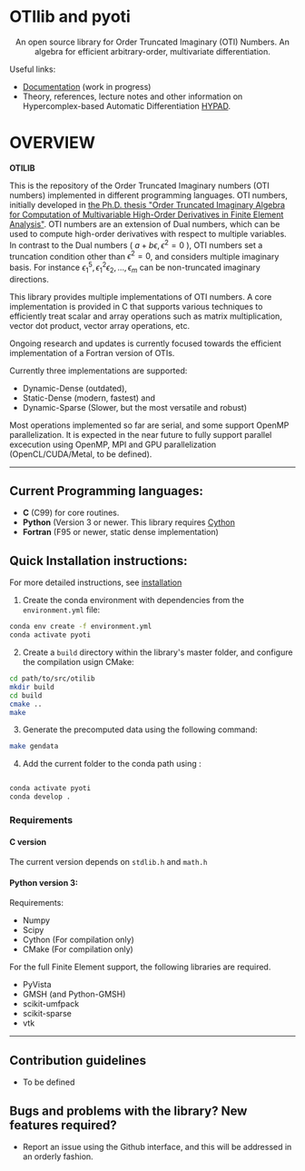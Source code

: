 # OTIlib and pyoti 

<p align="center">
An open source library for Order Truncated Imaginary (OTI) Numbers. 
An algebra for efficient arbitrary-order, multivariate differentiation.
</p>

Useful links:

* [Documentation](https://mauriaristi.github.io/otilib/) (work in progress)
* Theory, references, lecture notes and other information on Hypercomplex-based Automatic Differentiation [HYPAD](https://ceid.utsa.edu/HYPAD/).


# OVERVIEW #

**OTILIB** 

This is the repository of the Order Truncated Imaginary numbers (OTI numbers) implemented in different programming languages. OTI numbers, initially developed in [the Ph.D. thesis "Order Truncated Imaginary Algebra for Computation of Multivariable High-Order Derivatives in Finite Element Analysis"](https://www.proquest.com/docview/2749270507/). OTI numbers are an extension of Dual numbers, which can be used to compute high-order derivatives with respect to multiple variables. In contrast to the Dual numbers ( $a + b \epsilon, \epsilon^2 = 0$ ), OTI numbers set a truncation condition other than $\epsilon^2 = 0$, and considers multiple imaginary basis. For instance $\epsilon_1^5,\epsilon_1^2\epsilon_2,\ldots,\epsilon_m$ can be non-truncated imaginary directions.

This library provides multiple implementations of OTI numbers. A core implementation is provided in C that supports various techniques to efficiently treat scalar and array operations such as matrix multiplication, vector dot product, vector array operations, etc.

Ongoing research and updates is currently focused towards the efficient implementation of a Fortran version of OTIs. 

Currently three implementations are supported: 
* Dynamic-Dense (outdated), 
* Static-Dense (modern, fastest) and 
* Dynamic-Sparse  (Slower, but the most versatile and robust)

Most operations implemented so far are serial, and some support OpenMP parallelization. It is expected in the near future to fully support parallel excecution using OpenMP, MPI and GPU parallelization (OpenCL/CUDA/Metal, to be defined).
***

## Current Programming languages: 
* **C** (C99) for core routines.
* **Python** (Version 3 or newer. This library requires [Cython](http://cython.org)
* **Fortran** (F95 or newer, static dense implementation)

## Quick Installation instructions:

For more detailed instructions, see [installation](https://mauriaristi.github.io/otilib/installation)

1. Create the conda environment with dependencies from the ```environment.yml``` file:
``` bash
conda env create -f environment.yml
conda activate pyoti
```

2. Create a ```build``` directory within the library's master folder, and configure the compilation usign CMake:

``` bash
cd path/to/src/otilib
mkdir build
cd build
cmake ..
make
```

3. Generate the precomputed data using the following command:

``` bash
make gendata
```

4. Add the current folder to the conda path using :

``` bash

conda activate pyoti
conda develop .
```

### Requirements

#### **C** version

The current version depends on ```stdlib.h``` and ```math.h```

#### Python version 3:

Requirements:

* Numpy
* Scipy
* Cython (For compilation only)
* CMake (For compilation only)

For the full Finite Element support, the following libraries are required.

* PyVista
* GMSH (and Python-GMSH)
* scikit-umfpack
* scikit-sparse
* vtk

  
***

## Contribution guidelines ###

* To be defined


## Bugs and problems with the library? New features required? ###

* Report an issue using the Github interface, and this will be addressed in an orderly fashion. 

